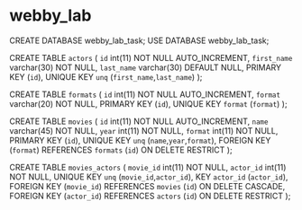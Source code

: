 # webby_lab

CREATE DATABASE webby_lab_task;
USE DATABASE webby_lab_task;

CREATE TABLE `actors` (
  `id` int(11) NOT NULL AUTO_INCREMENT,
  `first_name` varchar(30) NOT NULL,
  `last_name` varchar(30) DEFAULT NULL,
  PRIMARY KEY (`id`),
  UNIQUE KEY `unq` (`first_name`,`last_name`)
);

CREATE TABLE `formats` (
  `id` int(11) NOT NULL AUTO_INCREMENT,
  `format` varchar(20) NOT NULL,
  PRIMARY KEY (`id`),
  UNIQUE KEY `format` (`format`)
);

CREATE TABLE `movies` (
  `id` int(11) NOT NULL AUTO_INCREMENT,
  `name` varchar(45) NOT NULL,
  `year` int(11) NOT NULL,
  `format` int(11) NOT NULL,
  PRIMARY KEY (`id`),
  UNIQUE KEY `unq` (`name`,`year`,`format`),
  FOREIGN KEY (`format`) REFERENCES `formats` (`id`) ON DELETE RESTRICT
);

CREATE TABLE `movies_actors` (
  `movie_id` int(11) NOT NULL,
  `actor_id` int(11) NOT NULL,
  UNIQUE KEY `unq` (`movie_id`,`actor_id`),
  KEY `actor_id` (`actor_id`),
  FOREIGN KEY (`movie_id`) REFERENCES `movies` (`id`) ON DELETE CASCADE,
  FOREIGN KEY (`actor_id`) REFERENCES `actors` (`id`) ON DELETE RESTRICT
);
